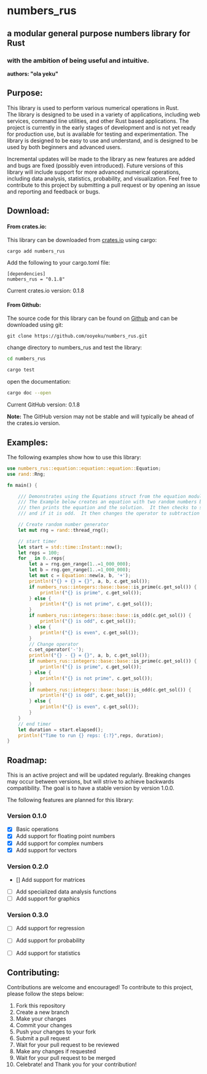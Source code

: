 # numbers_rus
## a modular general purpose numbers library for Rust
### with the ambition of being useful and intuitive.


**authors: "ola yeku"**

## Purpose:
This library is used to perform various numerical operations in Rust.  
The library is designed to be used in a variety of applications, including web services, command line utilities, and other Rust based applications.
The project is currently in the early stages of development and is not yet ready for production use, but is available for testing and experimentation.
The library is designed to be easy to use and understand, and is designed to be used by both beginners and advanced users. 

Incremental updates will be made to the library as new features are added and bugs are fixed (possibly even introduced). 
Future versions of this library will include support for more advanced numerical operations, including data analysis, statistics, probability, and 
visualization.  Feel free to contribute to this project by submitting a pull request or by opening an issue and reporting and feedback or bugs.



## Download:
#### From crates.io:
This library can be downloaded from [crates.io](https://crates.io/crates/numbers_rus) using cargo:
```
cargo add numbers_rus
```
Add the following to your cargo.toml file:
```
[dependencies]
numbers_rus = "0.1.8"
```
Current crates.io version: 0.1.8


#### From Github:
The source code for this library can be found on [Github](https://github.com/ooyeku/numbers_rus)
and can be downloaded using git:
```
git clone https://github.com/ooyeku/numbers_rus.git
```
change directory to numbers_rus and test the library:
```bash
cd numbers_rus
```
``` bash
cargo test
```
open the documentation:
``` bash
cargo doc --open
```
Current GitHub version: 0.1.8

**Note:** The GitHub version may not be stable and will typically be ahead of the crates.io version.
## Examples:
The following examples show how to use this library:

``` rust
use numbers_rus::equation::equation::equation::Equation;
use rand::Rng;

fn main() {

    /// Demonstrates using the Equations struct from the equation module in the numbers_rus crate.
    /// The Example below creates an equation with two random numbers between 1 and 1,000,000 and
    /// then prints the equation and the solution.  It then checks to see if the solution is prime
    /// and if it is odd.  It then changes the operator to subtraction and repeats the process.

    // Create random number generator
    let mut rng = rand::thread_rng();

    // start timer
    let start = std::time::Instant::now();
    let reps = 100;
    for _ in 0..reps{
        let a = rng.gen_range(1..=1_000_000);
        let b = rng.gen_range(1..=1_000_000);
        let mut c = Equation::new(a, b, '+');
        println!("{} + {} = {}", a, b, c.get_sol());
        if numbers_rus::integers::base::base::is_prime(c.get_sol()) {
            println!("{} is prime", c.get_sol());
        } else {
            println!("{} is not prime", c.get_sol());
        }
        if numbers_rus::integers::base::base::is_odd(c.get_sol()) {
            println!("{} is odd", c.get_sol());
        } else {
            println!("{} is even", c.get_sol());
        }
        // Change operator
        c.set_operator('-');
        println!("{} - {} = {}", a, b, c.get_sol());
        if numbers_rus::integers::base::base::is_prime(c.get_sol()) {
            println!("{} is prime", c.get_sol());
        } else {
            println!("{} is not prime", c.get_sol());
        }
        if numbers_rus::integers::base::base::is_odd(c.get_sol()) {
            println!("{} is odd", c.get_sol());
        } else {
            println!("{} is even", c.get_sol());
        }
    }
    // end timer
    let duration = start.elapsed();
    println!("Time to run {} reps: {:?}",reps, duration);
}

````



## Roadmap:

This is an active project and will be updated regularly.
Breaking changes may occur between versions, but will strive to achieve backwards compatibility.
The goal is to have a stable version by version 1.0.0.

The following features are planned for this library:

### Version 0.1.0
- [x] Basic operations
- [x] Add support for floating point numbers
- [x] Add support for complex numbers
- [x] Add support for vectors 
### Version 0.2.0
- [] Add support for matrices
- [ ] Add specialized data analysis functions
- [ ] Add support for graphics
### Version 0.3.0
- [ ] Add support for regression
- [ ] Add support for probability
- [ ] Add support for statistics


## Contributing:
Contributions are welcome and encouraged!
To contribute to this project, please follow the steps below:
1. Fork this repository
2. Create a new branch
3. Make your changes
4. Commit your changes
5. Push your changes to your fork
6. Submit a pull request
7. Wait for your pull request to be reviewed
8. Make any changes if requested
9. Wait for your pull request to be merged
10. Celebrate! and Thank you for your contribution!
